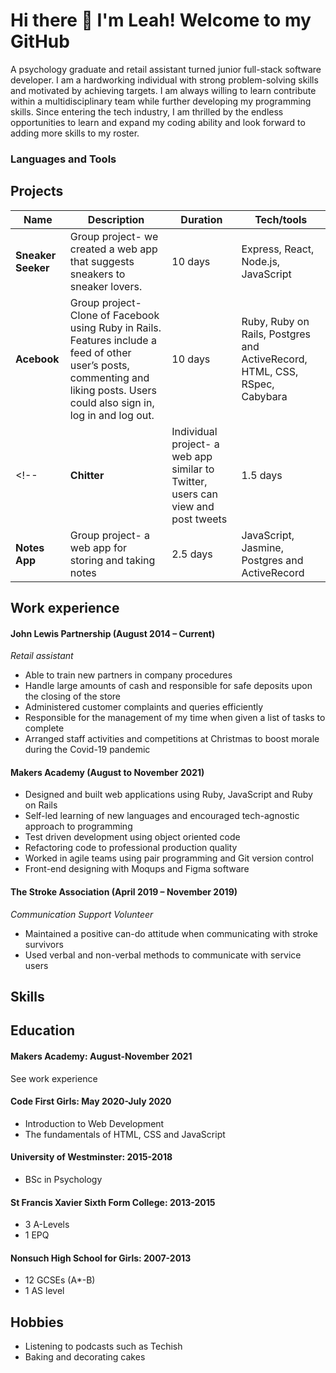 # Hi there 👋 I'm Leah! Welcome to my GitHub
A psychology graduate and retail assistant turned junior full-stack software developer. I am a hardworking individual with strong problem-solving skills and motivated by achieving targets. I am always willing to learn contribute within a multidisciplinary team while further developing my programming skills. Since entering the tech industry, I am thrilled by the endless opportunities to learn and expand my coding ability and look forward to adding more skills to my roster.

### Languages and Tools
<!--![Top Langs](https://github-readme-stats.vercel.app/api/top-langs/?username=leahcolleen&theme=tokyonight)-->

## Projects
| Name                         | Description                                                                   | Duration           | Tech/tools        |
| ---------------------------- | ------------------------------------------------------------------------------| -------------------| ----------------- |
| **Sneaker Seeker**            |Group project- we created a web app that suggests sneakers to sneaker lovers. | 10 days| Express, React, Node.js, JavaScript|
| **Acebook** | Group project- Clone of Facebook using Ruby in Rails. Features include a feed of other user’s posts, commenting and liking posts. Users could also sign in, log in and log out. |       10 days   | Ruby, Ruby on Rails, Postgres and ActiveRecord, HTML, CSS, RSpec, Cabybara              |
<!-- | **Chitter**            |Individual project- a web app similar to Twitter, users can view and post tweets | 1.5 days| Ruby, Postgres and ActiveRecord, HTML, CSS, RSpec, Cabybara| -->
| **Notes App**            |Group project- a web app for storing and taking notes | 2.5 days| JavaScript, Jasmine, Postgres and ActiveRecord|



## Work experience


#### John Lewis Partnership (August 2014 – Current)
*Retail assistant* 
 
*	Able to train new partners in company procedures 
*	Handle large amounts of cash and responsible for safe deposits upon the closing of the store
*	Administered customer complaints and queries efficiently
*	Responsible for the management of my time when given a list of tasks to complete
*	Arranged staff activities and competitions at Christmas to boost morale during the Covid-19 pandemic

#### Makers Academy (August to November 2021)

* Designed and built web applications using Ruby, JavaScript and Ruby on Rails
* Self-led learning of new languages and encouraged tech-agnostic approach to programming
* Test driven development using object oriented code
* Refactoring code to professional production quality
* Worked in agile teams using pair programming and Git version control
* Front-end designing with Moqups and Figma software

                                                                                                                  
#### The Stroke Association (April 2019 – November 2019)   
*Communication Support Volunteer* 
*	Maintained a positive can-do attitude when communicating with stroke survivors
* Used verbal and non-verbal methods to communicate with service users

## Skills
<!-- #### Self-led learner (growth mindset)
#### Time management and organisation
#### Teamwork and collaboration (EQ)
#### Problem-solver-->

## Education 
#### Makers Academy: August-November 2021
See work experience

#### Code First Girls: May 2020-July 2020
* Introduction to Web Development                                                                                                                                             
* The fundamentals of	HTML, CSS and JavaScript


#### University of Westminster: 2015-2018
* BSc in Psychology 

#### St Francis Xavier Sixth Form College: 2013-2015
* 3 A-Levels
*	1 EPQ

#### Nonsuch High School for Girls: 2007-2013
* 12 GCSEs (A*-B)
* 1 AS level

## Hobbies
* Listening to podcasts such as Techish
* Baking and decorating cakes
 





